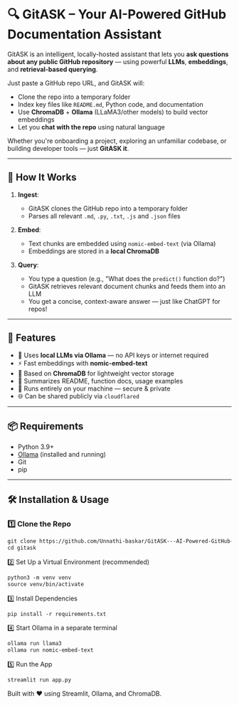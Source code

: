 # 🔍 GitASK – Your AI-Powered GitHub Documentation Assistant

GitASK is an intelligent, locally-hosted assistant that lets you **ask questions about any public GitHub repository** — using powerful **LLMs**, **embeddings**, and **retrieval-based querying**.

Just paste a GitHub repo URL, and GitASK will:
- Clone the repo into a temporary folder
- Index key files like `README.md`, Python code, and documentation
- Use **ChromaDB** + **Ollama** (LLaMA3/other models) to build vector embeddings
- Let you **chat with the repo** using natural language

Whether you're onboarding a project, exploring an unfamiliar codebase, or building developer tools — just **GitASK it**.

---

## 🧠 How It Works

1. **Ingest**:
   - GitASK clones the GitHub repo into a temporary folder
   - Parses all relevant `.md`, `.py`, `.txt`, `.js` and `.json` files

2. **Embed**:
   - Text chunks are embedded using `nomic-embed-text` (via Ollama)
   - Embeddings are stored in a **local ChromaDB**

3. **Query**:
   - You type a question (e.g., "What does the `predict()` function do?")
   - GitASK retrieves relevant document chunks and feeds them into an LLM
   - You get a concise, context-aware answer — just like ChatGPT for repos!

---

## 🚀 Features

- 🧠 Uses **local LLMs via Ollama** — no API keys or internet required
- ⚡️ Fast embeddings with **nomic-embed-text**
- 🧰 Based on **ChromaDB** for lightweight vector storage
- 🧾 Summarizes README, function docs, usage examples
- 🔐 Runs entirely on your machine — secure & private
- 🌐 Can be shared publicly via `cloudflared`

---

## 📦 Requirements

- Python 3.9+
- [Ollama](https://ollama.com) (installed and running)
- Git
- pip

---

## 🛠️ Installation & Usage

### 1️⃣ Clone the Repo
```markdown
git clone https://github.com/Unnathi-baskar/GitASK---AI-Powered-GitHub-Documentation-Assistant
cd gitask
``` 
2️⃣ Set Up a Virtual Environment (recommended)
```markdown
python3 -m venv venv
source venv/bin/activate
```
3️⃣ Install Dependencies
```markdown
pip install -r requirements.txt
```
4️⃣ Start Ollama in a separate terminal
```markdown
ollama run llama3
ollama run nomic-embed-text
```
5️⃣ Run the App
```markdown
streamlit run app.py
```

Built with ❤️ using Streamlit, Ollama, and ChromaDB.
